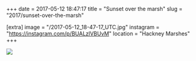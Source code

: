 +++
date = 2017-05-12 18:47:17
title = "Sunset over the marsh"
slug = "2017/sunset-over-the-marsh"

[extra]
image = "/2017-05-12_18-47-17_UTC.jpg"
instagram = "https://instagram.com/p/BUALzlVBUvM"
location = "Hackney Marshes"
+++

<img src="/2017-05-12_18-47-17_UTC.jpg" />
